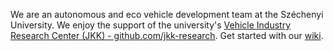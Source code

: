 We are an autonomous and eco vehicle development team at the Széchenyi University. We enjoy the support of the university's [Vehicle Industry Research Center (JKK) - github.com/jkk-research](https://github.com/jkk-research). Get started with our [wiki](https://github.com/szenergy/szenergy-public-resources/wiki).

